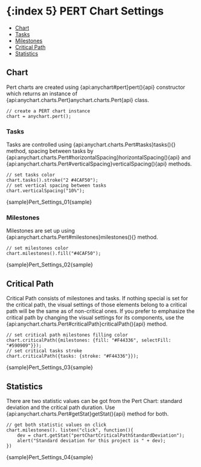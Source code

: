 {:index 5}
PERT Chart Settings
===========

* [Chart](#chart)
* [Tasks](#tasks)
* [Milestones](#milestones)
* [Critical Path](#critical_path)
* [Statistics](#statistics)

## Chart

Pert charts are created using {api:anychart#pert}pert(){api} constructor which returns an instance of {api:anychart.charts.Pert}anychart.charts.Pert{api} class.

```
// create a PERT chart instance
chart = anychart.pert();
```

### Tasks 

Tasks are controlled using {api:anychart.charts.Pert#tasks}tasks(){} method, spacing between tasks by {api:anychart.charts.Pert#horizontalSpacing}horizontalSpacing(){api} and {api:anychart.charts.Pert#verticalSpacing}verticalSpacing(){api} methods.

```
// set tasks color
chart.tasks().stroke("2 #4CAF50");
// set vertical spacing between tasks
chart.verticalSpacing("10%");
```
{sample}Pert\_Settings\_01{sample}

### Milestones 

Milestones are set up using {api:anychart.charts.Pert#milestones}milestones(){} method.

```
// set milestones color
chart.milestones().fill("#4CAF50");
```
{sample}Pert\_Settings\_02{sample}

## Critical Path 

Critical Path consists of milestones and tasks. If nothing special is set for the critical path, the visual settings of those elements belong to a critical path will be the same as of non-critical ones. If you prefer to emphasize the critical path by changing the visual settings for its components, use the {api:anychart.charts.Pert#criticalPath}criticalPath(){api} method.

```
// set critical path milestones filling color
chart.criticalPath({milestones: {fill: "#F44336", selectFill: "#590909"}});
// set critical tasks stroke
chart.criticalPath({tasks: {stroke: "#F44336"}});
```
{sample}Pert\_Settings\_03{sample}


## Statistics

There are two statistic values can be got from the Pert Chart: standard deviation and the critical path duration. Use {api:anychart.charts.Pert#getStat}getStat(){api} method for both.

```
// get both statistic values on click
chart.milestones(). listen("click", function(){
	dev = chart.getStat("pertChartCriticalPathStandardDeviation");
	alert("Standard deviation for this project is " + dev);
})
```
{sample}Pert\_Settings\_04{sample}